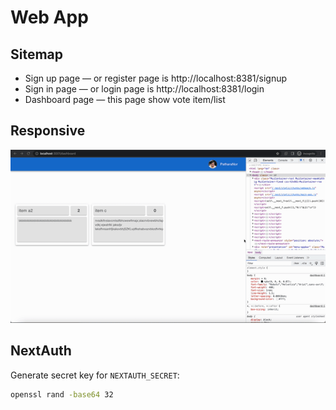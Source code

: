 # **Web App**

## **Sitemap**

- Sign up page — or register page is http://localhost:8381/signup
- Sign in page — or login page is http://localhost:8381/login
- Dashboard page — this page show vote item/list

## **Responsive**

![responsive](../assets/responsive.gif)

## **NextAuth**

Generate secret key for `NEXTAUTH_SECRET`:

```sh
openssl rand -base64 32
```
